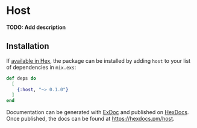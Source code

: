 # Host

**TODO: Add description**

## Installation

If [available in Hex](https://hex.pm/docs/publish), the package can be installed
by adding `host` to your list of dependencies in `mix.exs`:

```elixir
def deps do
  [
    {:host, "~> 0.1.0"}
  ]
end
```

Documentation can be generated with [ExDoc](https://github.com/elixir-lang/ex_doc)
and published on [HexDocs](https://hexdocs.pm). Once published, the docs can
be found at <https://hexdocs.pm/host>.

